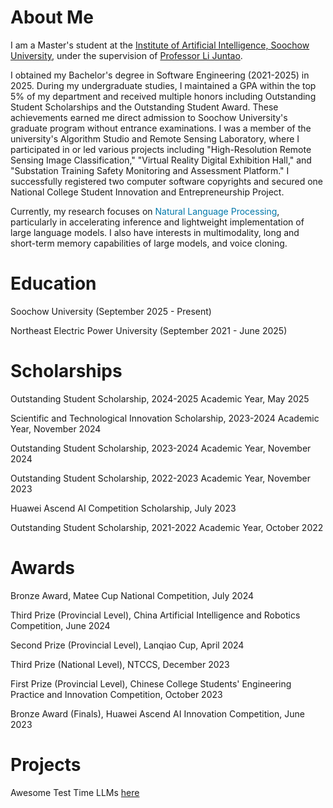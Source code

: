 # About Me

I am a Master's student at the [Institute of Artificial Intelligence, Soochow University](https://iai.suda.edu.cn/), under the supervision of [Professor Li Juntao](https://lijuntaopku.github.io/).

I obtained my Bachelor's degree in Software Engineering (2021-2025) in 2025. During my undergraduate studies, I maintained a GPA within the top 5% of my department and received multiple honors including Outstanding Student Scholarships and the Outstanding Student Award. These achievements earned me direct admission to Soochow University's graduate program without entrance examinations. I was a member of the university's Algorithm Studio and Remote Sensing Laboratory, where I participated in or led various projects including "High-Resolution Remote Sensing Image Classification," "Virtual Reality Digital Exhibition Hall," and "Substation Training Safety Monitoring and Assessment Platform." I successfully registered two computer software copyrights and secured one National College Student Innovation and Entrepreneurship Project.

Currently, my research focuses on <font color=#0077AA>Natural Language Processing</font>, particularly in accelerating inference and lightweight implementation of large language models. I also have interests in multimodality, long and short-term memory capabilities of large models, and voice cloning.

# Education

Soochow University (September 2025 - Present)

Northeast Electric Power University (September 2021 - June 2025)

# Scholarships

Outstanding Student Scholarship, 2024-2025 Academic Year, May 2025

Scientific and Technological Innovation Scholarship, 2023-2024 Academic Year, November 2024

Outstanding Student Scholarship, 2023-2024 Academic Year, November 2024

Outstanding Student Scholarship, 2022-2023 Academic Year, November 2023

Huawei Ascend AI Competition Scholarship, July 2023

Outstanding Student Scholarship, 2021-2022 Academic Year, October 2022

# Awards

Bronze Award, Matee Cup National Competition, July 2024

Third Prize (Provincial Level), China Artificial Intelligence and Robotics Competition, June 2024

Second Prize (Provincial Level), Lanqiao Cup, April 2024

Third Prize (National Level), NTCCS, December 2023

First Prize (Provincial Level), Chinese College Students' Engineering Practice and Innovation Competition, October 2023

Bronze Award (Finals), Huawei Ascend AI Innovation Competition, June 2023

# Projects

Awesome Test Time LLMs [here](https://github.com/Dereck0602/Awesome_Test_Time_LLMs)